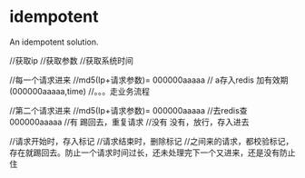 # idempotent
An idempotent solution.

//获取ip
//获取参数
//获取系统时间

//每一个请求进来
//md5(Ip+请求参数)=  000000aaaaa
// a存入redis 加有效期   (000000aaaaa,time)
//。。。走业务流程

//第二个请求进来
//md5(Ip+请求参数)=  000000aaaaa
//去redis查000000aaaaa
//有  踢回去，重复请求
//没有  没有，放行，存入进去




//请求开始时，存入标记
//请求结束时，删除标记
//之间来的请求，都校验标记，存在就踢回去。防止一个请求时间过长，还未处理完下一个又进来，还是没有防止住

